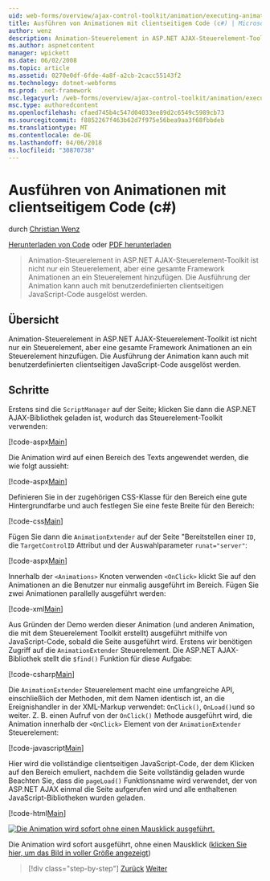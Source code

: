 ```yaml
---
uid: web-forms/overview/ajax-control-toolkit/animation/executing-animations-using-client-side-code-cs
title: Ausführen von Animationen mit clientseitigem Code (c#) | Microsoft Docs
author: wenz
description: Animation-Steuerelement in ASP.NET AJAX-Steuerelement-Toolkit ist nicht nur ein Steuerelement, aber eine gesamte Framework Animationen an ein Steuerelement hinzufügen. Die Ausführung der Animation...
ms.author: aspnetcontent
manager: wpickett
ms.date: 06/02/2008
ms.topic: article
ms.assetid: 0270e0df-6fde-4a8f-a2cb-2cacc55143f2
ms.technology: dotnet-webforms
ms.prod: .net-framework
msc.legacyurl: /web-forms/overview/ajax-control-toolkit/animation/executing-animations-using-client-side-code-cs
msc.type: authoredcontent
ms.openlocfilehash: cfaed745b4c547d04033ee89d2c6549c5989cb73
ms.sourcegitcommit: f8852267f463b62d7f975e56bea9aa3f68fbbdeb
ms.translationtype: MT
ms.contentlocale: de-DE
ms.lasthandoff: 04/06/2018
ms.locfileid: "30870738"
---
```

<a name="executing-animations-using-client-side-code-c"></a>Ausführen von Animationen mit clientseitigem Code (c#)
====================
durch [Christian Wenz](https://github.com/wenz)

[Herunterladen von Code](http://download.microsoft.com/download/f/9/a/f9a26acd-8df4-4484-8a18-199e4598f411/Animation10.cs.zip) oder [PDF herunterladen](http://download.microsoft.com/download/6/7/1/6718d452-ff89-4d3f-a90e-c74ec2d636a3/animation10CS.pdf)

> Animation-Steuerelement in ASP.NET AJAX-Steuerelement-Toolkit ist nicht nur ein Steuerelement, aber eine gesamte Framework Animationen an ein Steuerelement hinzufügen. Die Ausführung der Animation kann auch mit benutzerdefinierten clientseitigen JavaScript-Code ausgelöst werden.


## <a name="overview"></a>Übersicht

Animation-Steuerelement in ASP.NET AJAX-Steuerelement-Toolkit ist nicht nur ein Steuerelement, aber eine gesamte Framework Animationen an ein Steuerelement hinzufügen. Die Ausführung der Animation kann auch mit benutzerdefinierten clientseitigen JavaScript-Code ausgelöst werden.

## <a name="steps"></a>Schritte

Erstens sind die `ScriptManager` auf der Seite; klicken Sie dann die ASP.NET AJAX-Bibliothek geladen ist, wodurch das Steuerelement-Toolkit verwenden:

[!code-aspx[Main](executing-animations-using-client-side-code-cs/samples/sample1.aspx)]

Die Animation wird auf einen Bereich des Texts angewendet werden, die wie folgt aussieht:

[!code-aspx[Main](executing-animations-using-client-side-code-cs/samples/sample2.aspx)]

Definieren Sie in der zugehörigen CSS-Klasse für den Bereich eine gute Hintergrundfarbe und auch festlegen Sie eine feste Breite für den Bereich:

[!code-css[Main](executing-animations-using-client-side-code-cs/samples/sample3.css)]

Fügen Sie dann die `AnimationExtender` auf der Seite "Bereitstellen einer `ID`, die `TargetControlID` Attribut und der Auswahlparameter `runat="server"`:

[!code-aspx[Main](executing-animations-using-client-side-code-cs/samples/sample4.aspx)]

Innerhalb der `<Animations>` Knoten verwenden `<OnClick>` klickt Sie auf den Animationen an die Benutzer nur einmalig ausgeführt im Bereich. Fügen Sie zwei Animationen parallelly ausgeführt werden:

[!code-xml[Main](executing-animations-using-client-side-code-cs/samples/sample5.xml)]

Aus Gründen der Demo werden dieser Animation (und anderen Animation, die mit dem Steuerelement Toolkit erstellt) ausgeführt mithilfe von JavaScript-Code, sobald die Seite ausgeführt wird. Erstens wir benötigen Zugriff auf die `AnimationExtender` Steuerelement. Die ASP.NET AJAX-Bibliothek stellt die `$find()` Funktion für diese Aufgabe:

[!code-csharp[Main](executing-animations-using-client-side-code-cs/samples/sample6.cs)]

Die `AnimationExtender` Steuerelement macht eine umfangreiche API, einschließlich der Methoden, mit dem Namen identisch ist, an die Ereignishandler in der XML-Markup verwendet: `OnClick()`, `OnLoad()`und so weiter. Z. B. einen Aufruf von der `OnClick()` Methode ausgeführt wird, die Animation innerhalb der `<OnClick>` Element von der `AnimationExtender` Steuerelement:

[!code-javascript[Main](executing-animations-using-client-side-code-cs/samples/sample7.js)]

Hier wird die vollständige clientseitigen JavaScript-Code, der dem Klicken auf den Bereich emuliert, nachdem die Seite vollständig geladen wurde Beachten Sie, dass die `pageLoad()` Funktionsname wird verwendet, der von ASP.NET AJAX einmal die Seite aufgerufen wird und alle enthaltenen JavaScript-Bibliotheken wurden geladen.

[!code-html[Main](executing-animations-using-client-side-code-cs/samples/sample8.html)]


[![Die Animation wird sofort ohne einen Mausklick ausgeführt.](executing-animations-using-client-side-code-cs/_static/image2.png)](executing-animations-using-client-side-code-cs/_static/image1.png)

Die Animation wird sofort ausgeführt, ohne einen Mausklick ([klicken Sie hier, um das Bild in voller Größe angezeigt](executing-animations-using-client-side-code-cs/_static/image3.png))

> [!div class="step-by-step"]
> [Zurück](modifying-animations-from-the-server-side-cs.md)
> [Weiter](changing-an-animation-using-client-side-code-cs.md)
